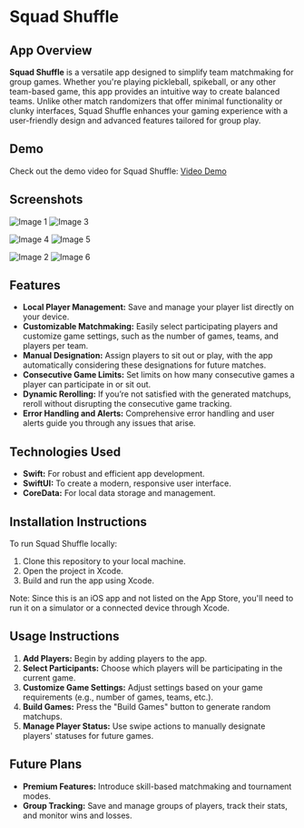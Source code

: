 # Squad Shuffle

## App Overview

**Squad Shuffle** is a versatile app designed to simplify team matchmaking for group games. Whether you're playing pickleball, spikeball, or any other team-based game, this app provides an intuitive way to create balanced teams. Unlike other match randomizers that offer minimal functionality or clunky interfaces, Squad Shuffle enhances your gaming experience with a user-friendly design and advanced features tailored for group play.

## Demo
Check out the demo video for Squad Shuffle: [Video Demo](https://youtu.be/mk1K-3MAdJM)

## Screenshots

![Image 1](SquadShuffleImages/image1.png)
![Image 3](SquadShuffleImages/image3.png)

![Image 4](SquadShuffleImages/image4.png)
![Image 5](SquadShuffleImages/image5.png)

![Image 2](SquadShuffleImages/image2.png)
![Image 6](SquadShuffleImages/image6.png)

## Features

- **Local Player Management:** Save and manage your player list directly on your device.
- **Customizable Matchmaking:** Easily select participating players and customize game settings, such as the number of games, teams, and players per team.
- **Manual Designation:** Assign players to sit out or play, with the app automatically considering these designations for future matches.
- **Consecutive Game Limits:** Set limits on how many consecutive games a player can participate in or sit out.
- **Dynamic Rerolling:** If you’re not satisfied with the generated matchups, reroll without disrupting the consecutive game tracking.
- **Error Handling and Alerts:** Comprehensive error handling and user alerts guide you through any issues that arise.

## Technologies Used

- **Swift:** For robust and efficient app development.
- **SwiftUI:** To create a modern, responsive user interface.
- **CoreData:** For local data storage and management.

## Installation Instructions

To run Squad Shuffle locally:

1. Clone this repository to your local machine.
2. Open the project in Xcode.
3. Build and run the app using Xcode. 

Note: Since this is an iOS app and not listed on the App Store, you'll need to run it on a simulator or a connected device through Xcode.

## Usage Instructions

1. **Add Players:** Begin by adding players to the app.
2. **Select Participants:** Choose which players will be participating in the current game.
3. **Customize Game Settings:** Adjust settings based on your game requirements (e.g., number of games, teams, etc.).
4. **Build Games:** Press the "Build Games" button to generate random matchups.
5. **Manage Player Status:** Use swipe actions to manually designate players' statuses for future games.

## Future Plans

- **Premium Features:** Introduce skill-based matchmaking and tournament modes.
- **Group Tracking:** Save and manage groups of players, track their stats, and monitor wins and losses.


